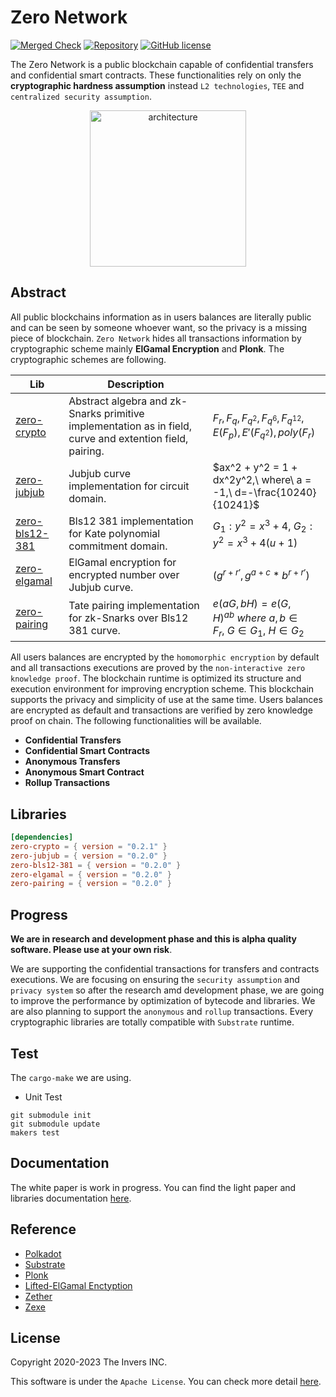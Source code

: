 # Zero Network
[![Merged Check](https://github.com/zero-network/zero/actions/workflows/merged.yml/badge.svg)](https://github.com/zero-network/zero/actions/workflows/merged.yml) [![Repository](https://img.shields.io/badge/github-zero-blueviolet?logo=github)](https://github.com/zero-network/zero) [![GitHub license](https://img.shields.io/badge/license-GPL3%2FApache2-blue)](#LICENSE)  

The Zero Network is a public blockchain capable of confidential transfers and confidential smart contracts. These functionalities rely on only the **cryptographic hardness assumption** instead `L2 technologies`, `TEE` and `centralized security assumption`.

<div align="center">
    <img width="250" alt="architecture" src="https://user-images.githubusercontent.com/39494661/163749008-3ad6fa47-9771-419b-98de-7a85cedaa2c7.jpg">
</div>

## Abstract
All public blockchains information as in users balances are literally public and can be seen by someone whoever want, so the privacy is a missing piece of blockchain. `Zero Network` hides all transactions information by cryptographic scheme mainly **ElGamal Encryption** and **Plonk**. The cryptographic schemes are following.

|Lib|Description||
|---|---|---|
|[zero-crypto](https://crates.io/crates/zero-crypto)|Abstract algebra and zk-Snarks primitive implementation as in field, curve and extention field, pairing.|$F_r,F_q,F_{q^2},F_{q^6},F_{q^{12}},E(F_p),E'(F_{q^2}),poly(F_r)$|
|[zero-jubjub](https://crates.io/crates/zero-jubjub)|Jubjub curve implementation for circuit domain.|$ax^2 + y^2 = 1 + dx^2y^2,\ where\ a = -1,\ d=-\frac{10240}{10241}$|
|[zero-bls12-381](https://crates.io/crates/zero-bls12-381)|Bls12 381 implementation for Kate polynomial commitment domain.|$G_1:y^2 =x^3 + 4,\ G_2:y^2 = x^3+4(u+1)$|
|[zero-elgamal](https://crates.io/crates/zero-elgamal)|ElGamal encryption for encrypted number over Jubjub curve.|$(g^{r + r'}, g^{a + c} * b^{r + r'})$|
|[zero-pairing](https://crates.io/crates/zero-pairing)|Tate pairing implementation for zk-Snarks over Bls12 381 curve.|$e(aG, bH) = e(G, H)^{ab}\ where\ a,b \in F_r,~G \in G_1,~H \in G_2$|

All users balances are encrypted by the `homomorphic encryption` by default and all transactions executions are proved by the `non-interactive zero knowledge proof`. The blockchain runtime is optimized its structure and execution environment for improving encryption scheme. This blockchain supports the privacy and simplicity of use at the same time. Users balances are encrypted as default and transactions are verified by zero knowledge proof on chain. The following functionalities will be available.

- **Confidential Transfers**
- **Confidential Smart Contracts**
- **Anonymous Transfers**
- **Anonymous Smart Contract**
- **Rollup Transactions**

## Libraries

```toml
[dependencies]
zero-crypto = { version = "0.2.1" }
zero-jubjub = { version = "0.2.0" }
zero-bls12-381 = { version = "0.2.0" }
zero-elgamal = { version = "0.2.0" }
zero-pairing = { version = "0.2.0" }
```

## Progress
**We are in research and development phase and this is alpha quality software. Please use at your own risk**.

We are supporting the confidential transactions for transfers and contracts executions. We are focusing on ensuring the `security assumption` and `privacy system` so after the research amd development phase, we are going to improve the performance by optimization of bytecode and libraries. We are also planning to support the `anonymous` and `rollup` transactions. Every cryptographic libraries are totally compatible with `Substrate` runtime.

## Test
The `cargo-make` we are using.

- Unit Test
```
git submodule init
git submodule update
makers test
```

## Documentation

The white paper is work in progress. You can find the light paper and libraries documentation [here](https://zero-network.github.io/zero/).

## Reference

- [Polkadot](https://polkadot.network/)
- [Substrate](https://substrate.io/)
- [Plonk](https://eprint.iacr.org/2019/953.pdf)
- [Lifted-ElGamal Enctyption](https://github.com/herumi/mcl/blob/master/misc/she/she.pdf)
- [Zether](https://crypto.stanford.edu/~buenz/papers/zether.pdf)
- [Zexe](https://eprint.iacr.org/2018/962.pdf)

## License
Copyright 2020-2023 The Invers INC.

This software is under the `Apache License`.
You can check more detail [here](./LICENSE).
